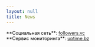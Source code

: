```yaml
---
layout: null
title: News
---
```


<style>
.news-item {
  margin-bottom: 0.7em;
}
.news-item p {
  font-size: 0.9em;
  margin: 0;
  /* color: #828282; */
}
.news-item .date {
  color: #000000;
}
/* .news-item a {
  color: #828282; 
  text-decoration: underline;
} */
</style>

<div class="news-item">
  <p><span class="date">**Социальная сеть**</span>: <a href="https://followers.vc">followers.vc</a></p>
  <p><span class="date">**Сервис мониторинга**</span>: <a href="https://uptime.bz">uptime.bz</a></p>
</div>

